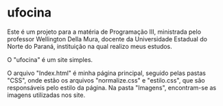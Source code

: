 # ufocina

Este é um projeto para a matéria de Programação III, ministrada pelo professor Wellington Della Mura, docente da Universidade Estadual do
Norte do Paraná, instituição na qual realizo meus estudos.

O "ufocina" é um site simples.

O arquivo "Index.html" é minha página principal, seguido pelas pastas "CSS", onde estão os arquivos "normalize.css" e "estilo.css", que
são responsáveis pelo estilo da página. Na pasta "Imagens", encontram-se as imagens utilizadas nos site. 
